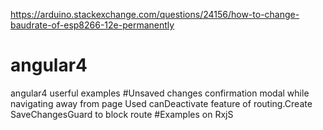 https://arduino.stackexchange.com/questions/24156/how-to-change-baudrate-of-esp8266-12e-permanently
# angular4
angular4 userful examples
#Unsaved changes confirmation modal while navigating away from page
Used canDeactivate feature of routing.Create SaveChangesGuard to block route
#Examples on RxjS

